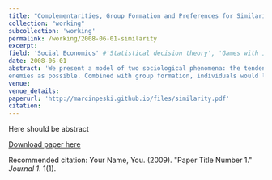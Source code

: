 ```yaml
---
title: "Complementarities, Group Formation and Preferences for Similarity"
collection: "working"
subcollection: 'working'
permalink: /working/2008-06-01-similarity
excerpt: 
field: 'Social Economics' #'Statistical decision theory', 'Games with incomplete information', 'Dynamic Games', 'Social economics'
date: 2008-06-01
abstract: 'We present a model of two sociological phenomena: the tendencies to form groups and to favor others who are similar. Individuals divide society into friends and enemies. Individual payoffs depend on their own choices and on the choices of others. We assume different types of complementarities: Other things equal, each individual prefers to be friendly towards those who are friendly toward her (second-degree complementarity) and toward those who are friendly toward those ... who are friendly toward her (higher-degree complementarity). With second degree complementarities, but no higher-degree externalities, individuals want to reciprocate friendship. Any additional amount of higher-degree complementarities pushes individuals to form groups. Next, we assume everybody may make mistakes that make him confuse individuals who are similar to each other. To minimize the cost of the mistakes, individuals want to keep their friends as different from their
enemies as possible. Combined with group formation, individuals would like to be friendly toward others who are similar to them. Although individuals act as if they have preferences for similar others, in reality, their behavior is a best response to the equilibrium behavior of others.'
venue:
venue_details: 
paperurl: 'http://marcinpeski.github.io/files/similarity.pdf'
citation: 
---
```

Here should be abstract

[Download paper here](http://academicpages.github.io/files/paper1.pdf)

Recommended citation: Your Name, You. (2009). "Paper Title Number 1." <i>Journal 1</i>. 1(1).